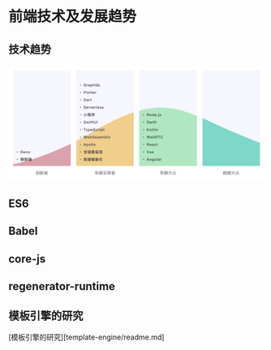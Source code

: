 # 前端技术及发展趋势

## 技术趋势

![前端技术生命发展周期](trend/trend.jpg '前端技术生命发展周期')

## ES6

## Babel

## core-js

## regenerator-runtime

## 模板引擎的研究

[模板引擎的研究][template-engine/readme.md]
